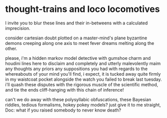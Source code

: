 # thought-trains and loco locomotives

I invite you to blur these lines and their in-betweens with a
calculated imprecision.

consider cartesian doubt
plotted on a master-mind's plane
byzantine demons creeping along one axis to meet
fever dreams melting along the other.

please, i'm a hidden markov model detective
with gumshoe charm and houdini lines
here to disclaim and completely and utterly malevolently maim
any thoughts any priors any suppositions
you had with regards to the whereabouts of your mind
you'll find, i expect, it is tucked away quite firmly in my waistcoat pocket
alongside the watch you failed to break last tuesday.
i'll quash these disputes with the rigorous muscle of the scientific method,
and tie the ends cliff-hanging with this chain of inference!

can't we do away with these polysyllabic obfuscations,
these Bayesian riddles, tedious formalisms, hokey pokey models?
just give it to me straight, Doc:
  what if you raised somebody to never know death?
